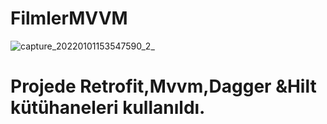 # FilmlerMVVM

![capture_20220101153547590_2_](https://user-images.githubusercontent.com/56538177/147850765-04b39d29-148d-42d9-a96d-53ae1a36c00d.jpg)

# Projede Retrofit,Mvvm,Dagger &Hilt kütühaneleri kullanıldı.
